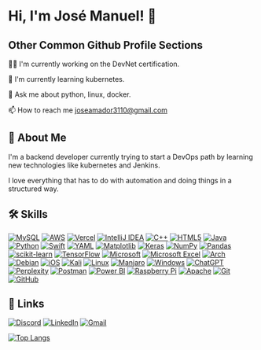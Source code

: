 
# Hi, I'm José Manuel! 👋


## Other Common Github Profile Sections
👩‍💻 I'm currently working on the DevNet certification.

🧠 I'm currently learning kubernetes.

💬 Ask me about python, linux, docker.

📫 How to reach me joseamador3110@gmail.com


## 🚀 About Me
I'm a backend developer currently trying to start a DevOps path by learning new technologies like kubernetes and Jenkins.

I love everything that has to do with automation and doing things in a structured way.

## 🛠 Skills
[![MySQL](https://img.shields.io/badge/mysql-4479A1.svg?style=for-the-badge&logo=mysql&logoColor=white)](https://img.shields.io/badge/mysql-4479A1.svg?style=for-the-badge&logo=mysql&logoColor=white)
[![AWS](https://img.shields.io/badge/AWS-%23FF9900.svg?style=for-the-badge&logo=amazon-aws&logoColor=white)](https://img.shields.io/badge/AWS-%23FF9900.svg?style=for-the-badge&logo=amazon-aws&logoColor=white)
[![Vercel](https://img.shields.io/badge/vercel-%23000000.svg?style=for-the-badge&logo=vercel&logoColor=white)](https://img.shields.io/badge/vercel-%23000000.svg?style=for-the-badge&logo=vercel&logoColor=white)
[![IntelliJ IDEA](https://img.shields.io/badge/IntelliJIDEA-000000.svg?style=for-the-badge&logo=intellij-idea&logoColor=white)](https://img.shields.io/badge/IntelliJIDEA-000000.svg?style=for-the-badge&logo=intellij-idea&logoColor=white)
[![C++](https://img.shields.io/badge/c++-%2300599C.svg?style=for-the-badge&logo=c%2B%2B&logoColor=white)](https://img.shields.io/badge/c++-%2300599C.svg?style=for-the-badge&logo=c%2B%2B&logoColor=white)
[![HTML5](https://img.shields.io/badge/html5-%23E34F26.svg?style=for-the-badge&logo=html5&logoColor=white)](https://img.shields.io/badge/html5-%23E34F26.svg?style=for-the-badge&logo=html5&logoColor=white)
[![Java](https://img.shields.io/badge/java-%23ED8B00.svg?style=for-the-badge&logo=openjdk&logoColor=white)](https://img.shields.io/badge/java-%23ED8B00.svg?style=for-the-badge&logo=openjdk&logoColor=white)
[![Python](https://img.shields.io/badge/python-3670A0?style=for-the-badge&logo=python&logoColor=ffdd54)](https://img.shields.io/badge/python-3670A0?style=for-the-badge&logo=python&logoColor=ffdd54)
[![Swift](https://img.shields.io/badge/swift-F54A2A?style=for-the-badge&logo=swift&logoColor=white)](https://img.shields.io/badge/swift-F54A2A?style=for-the-badge&logo=swift&logoColor=white)
[![YAML](https://img.shields.io/badge/yaml-%23ffffff.svg?style=for-the-badge&logo=yaml&logoColor=151515)](https://img.shields.io/badge/yaml-%23ffffff.svg?style=for-the-badge&logo=yaml&logoColor=151515)
[![Matplotlib](https://img.shields.io/badge/Matplotlib-%23ffffff.svg?style=for-the-badge&logo=Matplotlib&logoColor=black)](https://img.shields.io/badge/Matplotlib-%23ffffff.svg?style=for-the-badge&logo=Matplotlib&logoColor=black)
[![Keras](https://img.shields.io/badge/Keras-%23D00000.svg?style=for-the-badge&logo=Keras&logoColor=white)](https://img.shields.io/badge/Keras-%23D00000.svg?style=for-the-badge&logo=Keras&logoColor=white)
[![NumPy](https://img.shields.io/badge/numpy-%23013243.svg?style=for-the-badge&logo=numpy&logoColor=white)](https://img.shields.io/badge/numpy-%23013243.svg?style=for-the-badge&logo=numpy&logoColor=white)
[![Pandas](https://img.shields.io/badge/pandas-%23150458.svg?style=for-the-badge&logo=pandas&logoColor=white)](https://img.shields.io/badge/pandas-%23150458.svg?style=for-the-badge&logo=pandas&logoColor=white)
[![scikit-learn](https://img.shields.io/badge/scikit--learn-%23F7931E.svg?style=for-the-badge&logo=scikit-learn&logoColor=white)](https://img.shields.io/badge/scikit--learn-%23F7931E.svg?style=for-the-badge&logo=scikit-learn&logoColor=white)
[![TensorFlow](https://img.shields.io/badge/TensorFlow-%23FF6F00.svg?style=for-the-badge&logo=TensorFlow&logoColor=white)](https://img.shields.io/badge/TensorFlow-%23FF6F00.svg?style=for-the-badge&logo=TensorFlow&logoColor=white)
[![Microsoft](https://img.shields.io/badge/Microsoft-0078D4?style=for-the-badge&logo=microsoft&logoColor=white)](https://img.shields.io/badge/Microsoft-0078D4?style=for-the-badge&logo=microsoft&logoColor=white)
[![Microsoft Excel](https://img.shields.io/badge/Microsoft_Excel-217346?style=for-the-badge&logo=microsoft-excel&logoColor=white)](https://img.shields.io/badge/Microsoft_Excel-217346?style=for-the-badge&logo=microsoft-excel&logoColor=white)
[![Arch](https://img.shields.io/badge/Arch%20Linux-1793D1?logo=arch-linux&logoColor=fff&style=for-the-badge)](https://img.shields.io/badge/Arch%20Linux-1793D1?logo=arch-linux&logoColor=fff&style=for-the-badge)
[![Debian](https://img.shields.io/badge/Debian-D70A53?style=for-the-badge&logo=debian&logoColor=white)](https://img.shields.io/badge/Debian-D70A53?style=for-the-badge&logo=debian&logoColor=white)
[![iOS](https://img.shields.io/badge/iOS-000000?style=for-the-badge&logo=ios&logoColor=white)](https://img.shields.io/badge/iOS-000000?style=for-the-badge&logo=ios&logoColor=white)
[![Kali](https://img.shields.io/badge/Kali-268BEE?style=for-the-badge&logo=kalilinux&logoColor=white)](https://img.shields.io/badge/Kali-268BEE?style=for-the-badge&logo=kalilinux&logoColor=white)
[![Linux](https://img.shields.io/badge/Linux-FCC624?style=for-the-badge&logo=linux&logoColor=black)](https://img.shields.io/badge/Linux-FCC624?style=for-the-badge&logo=linux&logoColor=black)
[![Manjaro](https://img.shields.io/badge/Manjaro-35BF5C?style=for-the-badge&logo=Manjaro&logoColor=white)](https://img.shields.io/badge/Manjaro-35BF5C?style=for-the-badge&logo=Manjaro&logoColor=white)
[![Windows](https://img.shields.io/badge/Windows-0078D6?style=for-the-badge&logo=windows&logoColor=white)](https://img.shields.io/badge/Windows-0078D6?style=for-the-badge&logo=windows&logoColor=white)
[![ChatGPT](https://img.shields.io/badge/chatGPT-74aa9c?style=for-the-badge&logo=openai&logoColor=white)](https://img.shields.io/badge/chatGPT-74aa9c?style=for-the-badge&logo=openai&logoColor=white)
[![Perplexity](https://img.shields.io/badge/perplexity-000000?style=for-the-badge&logo=perplexity&logoColor=088F8F)](https://img.shields.io/badge/perplexity-000000?style=for-the-badge&logo=perplexity&logoColor=088F8F)
[![Postman](https://img.shields.io/badge/Postman-FF6C37?style=for-the-badge&logo=postman&logoColor=white)](https://img.shields.io/badge/Postman-FF6C37?style=for-the-badge&logo=postman&logoColor=white)
[![Power BI](https://img.shields.io/badge/power_bi-F2C811?style=for-the-badge&logo=powerbi&logoColor=black)](https://img.shields.io/badge/power_bi-F2C811?style=for-the-badge&logo=powerbi&logoColor=black)
[![Raspberry Pi](https://img.shields.io/badge/-Raspberry_Pi-C51A4A?style=for-the-badge&logo=Raspberry-Pi)](https://img.shields.io/badge/-Raspberry_Pi-C51A4A?style=for-the-badge&logo=Raspberry-Pi)
[![Apache](https://img.shields.io/badge/apache-%23D42029.svg?style=for-the-badge&logo=apache&logoColor=white)](https://img.shields.io/badge/apache-%23D42029.svg?style=for-the-badge&logo=apache&logoColor=white)
[![Git](https://img.shields.io/badge/git-%23F05033.svg?style=for-the-badge&logo=git&logoColor=white)](https://img.shields.io/badge/git-%23F05033.svg?style=for-the-badge&logo=git&logoColor=white)
[![GitHub](https://img.shields.io/badge/github-%23121011.svg?style=for-the-badge&logo=github&logoColor=white)](https://img.shields.io/badge/github-%23121011.svg?style=for-the-badge&logo=github&logoColor=white)
## 🔗 Links
[![Discord](https://img.shields.io/badge/Discord-%235865F2.svg?style=plastic&logo=discord&logoColor=white)](https://img.shields.io/badge/Discord-%235865F2.svg?style=plastic&logo=discord&logoColor=white)
[![LinkedIn](https://img.shields.io/badge/linkedin-%230077B5.svg?style=plastic&logo=linkedin&logoColor=white)](https://www.linkedin.com/in/jos%C3%A9-manuel-amador-garc%C3%ADa-389981288/)
[![Gmail](https://img.shields.io/badge/Gmail-D14836?style=plastic&logo=gmail&logoColor=white)](https://img.shields.io/badge/Gmail-D14836?style=plastic&logo=gmail&logoColor=white)

[![Top Langs](https://github-readme-stats.vercel.app/api/top-langs?username=masterpepin&show_icons=true&locale=en&layout=compact)](https://github.com/masterpepin/github-readme-stats)
